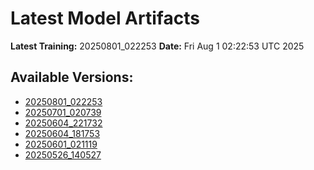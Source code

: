 # Latest Model Artifacts

**Latest Training:** 20250801_022253
**Date:** Fri Aug  1 02:22:53 UTC 2025

## Available Versions:
- [20250801_022253](/20250801_022253/)
- [20250701_020739](/20250701_020739/)
- [20250604_221732](/20250604_221732/)
- [20250604_181753](/20250604_181753/)
- [20250601_021119](/20250601_021119/)
- [20250526_140527](/20250526_140527/)
